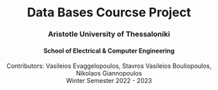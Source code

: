 
<div id="top"></div>

<br />
<div align="center">
  <h1 align="center">Data Bases Courcse Project</h1>
  <h3 align="center">Aristotle University of Thessaloniki</h3>
  <h4 align="center">School of Electrical & Computer Engineering</h4>
  <p align="center">
    Contributors:  Vasileios Evaggelopoulos, Stavros Vasileios Bouliopoulos, Nikolaos Giannopoulos
    <br />
    Winter Semester 2022 - 2023
    <br />
    <br />
  </p>
</div>
<br />
